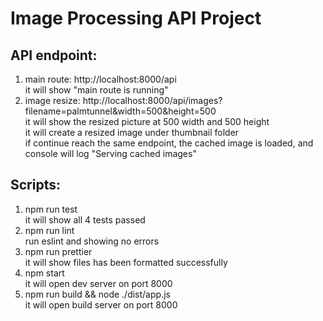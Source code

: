 # Image Processing API Project

## API endpoint:
1. main route: http://localhost:8000/api  
it will show "main route is running"  
2. image resize: http://localhost:8000/api/images?filename=palmtunnel&width=500&height=500  
it will show the resized picture at 500 width and 500 height  
it will create a resized image under thumbnail folder  
if continue reach the same endpoint, the cached image is loaded, and console will log "Serving cached images"  

## Scripts:
1. npm run test   
it will show all 4 tests passed
2. npm run lint  
run eslint and showing no errors
3. npm run prettier  
it will show files has been formatted successfully
4. npm start  
it will open dev server on port 8000
5. npm run build && node ./dist/app.js  
it will open build server on port 8000

